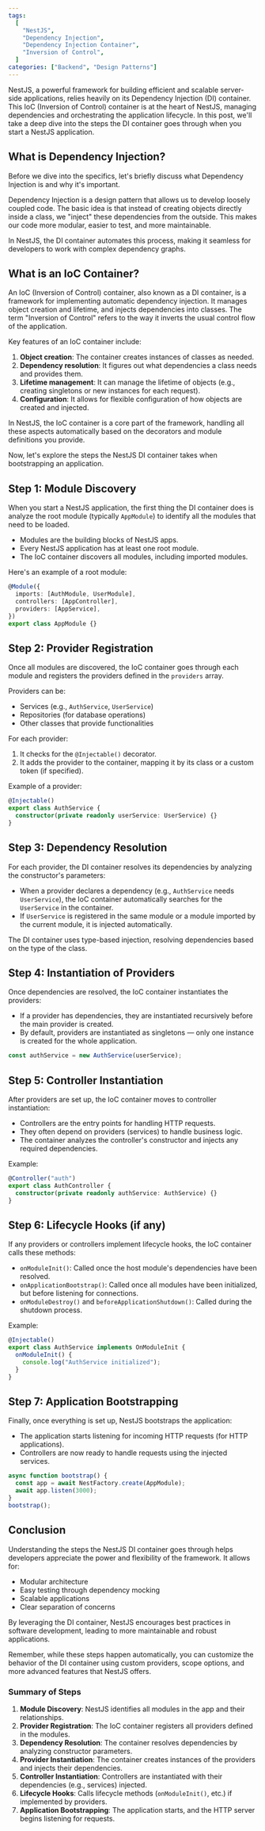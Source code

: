 ```yaml
---
tags:
  [
    "NestJS",
    "Dependency Injection",
    "Dependency Injection Container",
    "Inversion of Control",
  ]
categories: ["Backend", "Design Patterns"]
---
```


NestJS, a powerful framework for building efficient and scalable server-side applications, relies heavily on its Dependency Injection (DI) container. This IoC (Inversion of Control) container is at the heart of NestJS, managing dependencies and orchestrating the application lifecycle. In this post, we'll take a deep dive into the steps the DI container goes through when you start a NestJS application.

## What is Dependency Injection?

Before we dive into the specifics, let's briefly discuss what Dependency Injection is and why it's important.

Dependency Injection is a design pattern that allows us to develop loosely coupled code. The basic idea is that instead of creating objects directly inside a class, we "inject" these dependencies from the outside. This makes our code more modular, easier to test, and more maintainable.

In NestJS, the DI container automates this process, making it seamless for developers to work with complex dependency graphs.

## What is an IoC Container?

An IoC (Inversion of Control) container, also known as a DI container, is a framework for implementing automatic dependency injection. It manages object creation and lifetime, and injects dependencies into classes. The term "Inversion of Control" refers to the way it inverts the usual control flow of the application.

Key features of an IoC container include:

1. **Object creation**: The container creates instances of classes as needed.
2. **Dependency resolution**: It figures out what dependencies a class needs and provides them.
3. **Lifetime management**: It can manage the lifetime of objects (e.g., creating singletons or new instances for each request).
4. **Configuration**: It allows for flexible configuration of how objects are created and injected.

In NestJS, the IoC container is a core part of the framework, handling all these aspects automatically based on the decorators and module definitions you provide.

Now, let's explore the steps the NestJS DI container takes when bootstrapping an application.

## Step 1: Module Discovery

When you start a NestJS application, the first thing the DI container does is analyze the root module (typically `AppModule`) to identify all the modules that need to be loaded.

- Modules are the building blocks of NestJS apps.
- Every NestJS application has at least one root module.
- The IoC container discovers all modules, including imported modules.

Here's an example of a root module:

```typescript
@Module({
  imports: [AuthModule, UserModule],
  controllers: [AppController],
  providers: [AppService],
})
export class AppModule {}
```

## Step 2: Provider Registration

Once all modules are discovered, the IoC container goes through each module and registers the providers defined in the `providers` array.

Providers can be:

- Services (e.g., `AuthService`, `UserService`)
- Repositories (for database operations)
- Other classes that provide functionalities

For each provider:

1. It checks for the `@Injectable()` decorator.
2. It adds the provider to the container, mapping it by its class or a custom token (if specified).

Example of a provider:

```typescript
@Injectable()
export class AuthService {
  constructor(private readonly userService: UserService) {}
}
```

## Step 3: Dependency Resolution

For each provider, the DI container resolves its dependencies by analyzing the constructor's parameters:

- When a provider declares a dependency (e.g., `AuthService` needs `UserService`), the IoC container automatically searches for the `UserService` in the container.
- If `UserService` is registered in the same module or a module imported by the current module, it is injected automatically.

The DI container uses type-based injection, resolving dependencies based on the type of the class.

## Step 4: Instantiation of Providers

Once dependencies are resolved, the IoC container instantiates the providers:

- If a provider has dependencies, they are instantiated recursively before the main provider is created.
- By default, providers are instantiated as singletons — only one instance is created for the whole application.

```typescript
const authService = new AuthService(userService);
```

## Step 5: Controller Instantiation

After providers are set up, the IoC container moves to controller instantiation:

- Controllers are the entry points for handling HTTP requests.
- They often depend on providers (services) to handle business logic.
- The container analyzes the controller's constructor and injects any required dependencies.

Example:

```typescript
@Controller("auth")
export class AuthController {
  constructor(private readonly authService: AuthService) {}
}
```

## Step 6: Lifecycle Hooks (if any)

If any providers or controllers implement lifecycle hooks, the IoC container calls these methods:

- `onModuleInit()`: Called once the host module's dependencies have been resolved.
- `onApplicationBootstrap()`: Called once all modules have been initialized, but before listening for connections.
- `onModuleDestroy()` and `beforeApplicationShutdown()`: Called during the shutdown process.

Example:

```typescript
@Injectable()
export class AuthService implements OnModuleInit {
  onModuleInit() {
    console.log("AuthService initialized");
  }
}
```

## Step 7: Application Bootstrapping

Finally, once everything is set up, NestJS bootstraps the application:

- The application starts listening for incoming HTTP requests (for HTTP applications).
- Controllers are now ready to handle requests using the injected services.

```typescript
async function bootstrap() {
  const app = await NestFactory.create(AppModule);
  await app.listen(3000);
}
bootstrap();
```

## Conclusion

Understanding the steps the NestJS DI container goes through helps developers appreciate the power and flexibility of the framework. It allows for:

- Modular architecture
- Easy testing through dependency mocking
- Scalable applications
- Clear separation of concerns

By leveraging the DI container, NestJS encourages best practices in software development, leading to more maintainable and robust applications.

Remember, while these steps happen automatically, you can customize the behavior of the DI container using custom providers, scope options, and more advanced features that NestJS offers.

### **Summary of Steps**

1. **Module Discovery**: NestJS identifies all modules in the app and their relationships.
2. **Provider Registration**: The IoC container registers all providers defined in the modules.
3. **Dependency Resolution**: The container resolves dependencies by analyzing constructor parameters.
4. **Provider Instantiation**: The container creates instances of the providers and injects their dependencies.
5. **Controller Instantiation**: Controllers are instantiated with their dependencies (e.g., services) injected.
6. **Lifecycle Hooks**: Calls lifecycle methods (`onModuleInit()`, etc.) if implemented by providers.
7. **Application Bootstrapping**: The application starts, and the HTTP server begins listening for requests.
